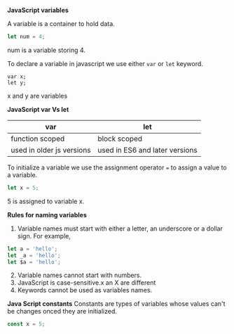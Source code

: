 **JavaScript variables**

A variable is a container to hold data.

```javascript
let num = 4;
```
num is a variable storing 4.

To declare a variable in javascript we use either `var` or `let` keyword.

    var x;
    let y;
x and y are variables

**JavaScript var Vs let**

var | let
-------- | -------
function scoped | block scoped
used in older js versions | used in ES6 and later versions

To initialize a variable we use the assignment operator `=` to assign a value to a variable.

```javascript
let x = 5;
```
5 is assigned to variable x.

**Rules for naming variables**

1. Variable names must start with either a letter, an underscore or a dollar sign. For example, 
```javascript
let a = 'hello';
let _a = 'hello';
let $a = 'hello';
```
2. Variable names cannot start with numbers.
3. JavaScript is case-sensitive.x an X are different
4. Keywords cannot be used as variables names.

**Java Script constants**
Constants are types of variables whose values can't be changes onced they are initialized.
```javascript
const x = 5;
```
